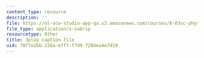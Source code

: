 ```yaml
---
content_type: resource
description: ''
file: https://ol-ocw-studio-app-qa.s3.amazonaws.com/courses/8-03sc-physics-iii-vibrations-and-waves-fall-2016/70ffe2bb228ae7f7f7d9f284ea4e7d19_T2n6fVybLcU.srt
file_type: application/x-subrip
resourcetype: Other
title: 3play caption file
uid: 70ffe2bb-228a-e7f7-f7d9-f284ea4e7d19
---
```

